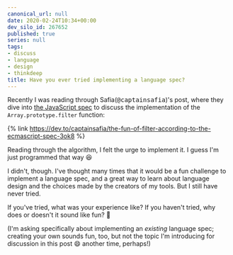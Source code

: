```yaml
---
canonical_url: null
date: 2020-02-24T10:34+00:00
dev_silo_id: 267652
published: true
series: null
tags:
- discuss
- language
- design
- thinkdeep
title: Have you ever tried implementing a language spec?
---
```


Recently I was reading through Safia(<kbd>@captainsafia</kbd>)'s post, where they dive into [the JavaScript spec](https://www.ecma-international.org/ecma-262/10.0/#sec-array.prototype.filter) to discuss the implementation of the `Array.prototype.filter` function:

{% link https://dev.to/captainsafia/the-fun-of-filter-according-to-the-ecmascript-spec-3ok8 %}

Reading through the algorithm, I felt the urge to implement it. I guess I'm just programmed that way :laughing:

I didn't, though. I've thought many times that it would be a fun challenge to implement a language spec, and a great way to learn about language design and the choices made by the creators of my tools. But I still have never tried.

If you've tried, what was your experience like?
If you haven't tried, why does or doesn't it sound like fun? :thinking:

(I'm asking specifically about implementing an _existing_ language spec; creating your own sounds fun, too, but not the topic I'm introducing for discussion in this post :smile: another time, perhaps!)
